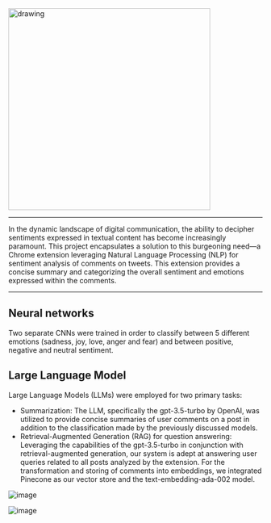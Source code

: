 <img src="https://github.com/user-attachments/assets/ed574a6e-46a1-41af-8c82-7f35f3b10e69" alt="drawing" width="400"/>

---

In the dynamic landscape of digital communication, the ability to decipher sentiments expressed in textual content has become increasingly paramount. 
This project encapsulates a solution to this burgeoning need—a Chrome extension leveraging Natural Language Processing (NLP) for sentiment analysis of comments on tweets. 
This extension provides a concise summary and categorizing the overall sentiment and emotions expressed within the comments.

---

## Neural networks
Two separate CNNs were trained in order to classify between 5 different emotions (sadness, joy, love, anger and fear) and between positive, negative and neutral sentiment.

## Large Language Model
Large Language Models (LLMs) were employed for two primary tasks:
- Summarization: The LLM, specifically the gpt-3.5-turbo by OpenAI, was utilized to provide concise summaries of user comments on a post in addition to the classification made by the previously discussed models.
- Retrieval-Augmented Generation (RAG) for question answering: Leveraging the capabilities of the gpt-3.5-turbo in conjunction with retrieval-augmented generation, our system is adept at answering user queries related to all posts analyzed by the extension. For the transformation and storing of comments into embeddings, we integrated Pinecone as our vector store and the text-embedding-ada-002 model.

![image](https://github.com/user-attachments/assets/0c146d1e-9a8c-40f9-a170-3f2dbf3e1fb7)

![image](https://github.com/user-attachments/assets/0eb4c380-aee7-42de-a8db-aa32d336b96b)

